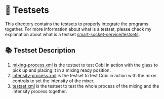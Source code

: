 # 🧪 Testsets

This directory contains the testsets to properly integrate the programs together.
For more information about what is a testset, please check my explanation about what is a testset [smart-socket-service/testsets](https://ylkhayat.github.io/smart-socket-service/testsets/#README.md).

## 📚 Testset Description

1. [mixing-process.xml](./mixing-process.xml) is the testset to test Cobi in action with the glass to pick up and placing it in a mixing ready position.
2. [intensity-process.xml](./intensity-process.xml) is the testset to test Cobi in action with the mixer controls to set the intensity of the mixer.
3. [testset.xml](./testset.xml) is the testset to test the whole process of the mixing and the intensity process together.
